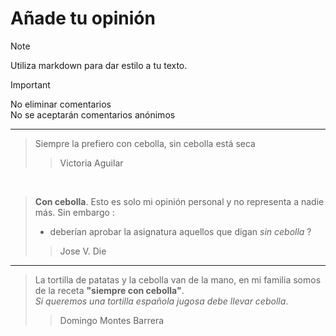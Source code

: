 # Añade tu opinión

> [!NOTE]
> Utiliza markdown para dar estilo a tu texto.


> [!IMPORTANT]
> No eliminar comentarios  
> No se aceptarán comentarios anónimos

---
> Siempre la prefiero con cebolla, sin cebolla está seca
>> Victoria Aguilar

<br>  
  
> **Con cebolla**. Esto es solo mi opinión personal y no representa a nadie más. Sin embargo :
>
>   * deberían aprobar la asignatura aquellos que digan *sin cebolla* ?
>
>>  Jose V. Die 

---

> La tortilla de patatas y la cebolla van de la mano, en mi familia somos de la receta **"siempre con cebolla"**.  
>   *Si queremos una tortilla española jugosa debe llevar cebolla*.
>
>> Domingo Montes Barrera
